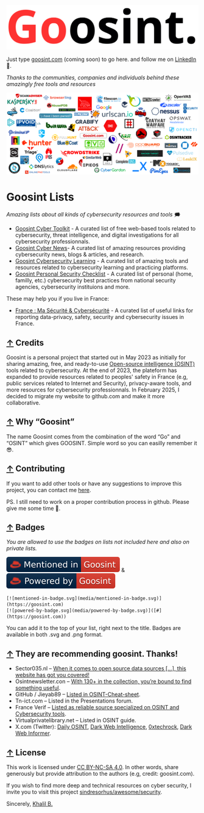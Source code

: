 [![logo-cut.jpg](media/logo-cut.jpg)](#goosint-lists)

Just type [goosint.com](https://goosint.com) (coming soon) to go here. and follow me on [LinkedIn](https://www.linkedin.com/in/khalilb/) :cowboy_hat_face:.

_Thanks to the communities, companies and individuals behind these amazingly free tools and resources_ 

[![cybersecurity-projects.png](media/cybersecurity-projects.png)](#goosint-lists)

# Goosint Lists
_Amazing lists about all kinds of cybersecurity resources and tools_ :right_anger_bubble: 
- [Goosint Cyber Toolkit](https://github.com/khalil-b1/goosint-cyber-toolkit) - A curated list of free web-based tools related to cybersecurity, threat intelligence, and digital investigations for all cybersecurity professionnals.
- [Goosint Cyber News](https://github.com/khalil-b1/goosint-cyber-news)- A curated list of amazing resources providing cybersecurity news, blogs & articles, and research.
- [Goosint Cybersecurity Learning](https://github.com/khalil-b1/goosint-cybersecurity-learning) - A curated list of amazing tools and resources related to cybersecurity learning and practicing platforms.
- [Goosint Personal Security Checklist](https://github.com/khalil-b1/goosint-personal-security-checklist) - A curated list of personal (home, familly, etc.) cybersecurity best practices from national security agencies, cybersecurity instituions and more.

These may help you if you live in France:
- [France : Ma Sécurité & Cybersécurité](https://github.com/khalil-b1/france-ma-securite) - A curated list of useful links for reporting data-privacy, safety, security and cybersecurity issues in France.

## [↑](#goosint-lists) Credits
Goosint is a personal project that started out in May 2023 as initially for sharing amazing, free, and ready-to-use [Open-source intelligence (OSINT)](https://en.wikipedia.org/wiki/Open-source_intelligence) tools related to cybersecurity.
At the end of 2023, the plateform has expanded to provide resources related to peoples' safety in France (e.g, public services related to Internet and Security), privacy-aware tools, and more resources for cybersecurity professionnals.
In February 2025, I decided to migrate my website to github.com and make it more collaborative.

## [↑](#goosint-lists) Why “Goosint”
The name Goosint comes from the combination of the word “Go” and “OSINT” which gives GOOSINT. Simple word so you can easilly remember it :sunglasses:.

## [↑](#goosint-lists) Contributing
If you want to add other tools or have any suggestions to improve this project, you can contact me [here](https://www.linkedin.com/in/khalilb/).

PS. I still need to work on a proper contribution process in github. Please give me some time :cowboy_hat_face:.

## [↑](#goosint-lists) Badges
_You are allowed to use the badges on lists not included here and also on private lists._ 

[![mentioned-in-badge.svg](media/mentioned-in-badge.svg)](#) & [![powered-by-badge.svg](media/powered-by-badge.svg)](#)

```
[![mentioned-in-badge.svg](media/mentioned-in-badge.svg)](https://goosint.com)
[![powered-by-badge.svg](media/powered-by-badge.svg)]([#](https://goosint.com))
```
You can add it to the top of your list, right next to the title. Badges are available in both .svg and .png format.

## [↑](#goosint-lists) They are recommending goosint. Thanks!
- Sector035.nl – [When it comes to open source data sources […], this website has got you covered!](https://sector035.nl/articles/2024-04)
- Osintnewsletter.con – [With 130+ in the collection, you’re bound to find something useful](https://osintnewsletter.com/p/38).
- GitHub / Jieyab89 – [Listed in OSINT-Cheat-sheet](https://github.com/Jieyab89/OSINT-Cheat-sheet).
- Tn-ict.com – Listed in the Presentations forum.
- France Verif – [Listed as reliable source specialized on OSINT and Cybersecurity tools](https://github.com/Jieyab89/OSINT-Cheat-sheet).
- Virtualprivatelibrary.net – Listed in OSINT guide.
- X.com (Twitter): [Daily OSINT](https://x.com/DailyOsint/status/1747590109497803252), [Dark Web Intelligence](https://x.com/DailyDarkWeb/status/1750515946240844218), [0xtechrock](https://x.com/0xtechrock/status/1741032882058207739), [Dark Web Informer](https://x.com/DarkWebInformer/status/1778110804836884814?mx=2).

## [↑](#goosint-lists) License
This work is licensed under [CC BY-NC-SA 4.0](https://creativecommons.org/licenses/by-nc-sa/4.0/?ref=chooser-v1). In other words, share generously but provide attribution to the authors (e.g, credit: goosint.com).

If you wish to find more deep and technical resources on cyber security, I invite you to visit this project [sindresorhus/awesome/security](https://github.com/sindresorhus/awesome/tree/main?tab=readme-ov-file#security).

Sincerely, [Khalil B.](https://www.linkedin.com/in/khalilb/)
